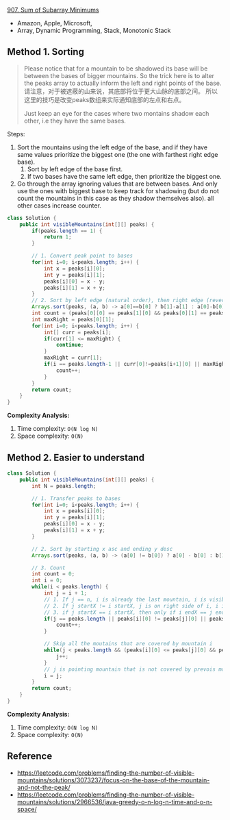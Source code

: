 [907. Sum of Subarray Minimums](https://leetcode.com/problems/sum-of-subarray-minimums/description/)

* Amazon, Apple, Microsoft, 
* Array, Dynamic Programming, Stack, Monotonic Stack


## Method 1. Sorting
> Please notice that for a mountain to be shadowed its base will be between the bases of bigger mountains. So the trick here is to alter the peaks array to actually inform the left and right points of the base.
> 请注意，对于被遮蔽的山来说，其底部将位于更大山脉的底部之间。 所以这里的技巧是改变peaks数组来实际通知底部的左点和右点。
> 
> Just keep an eye for the cases where two montains shadow each other, i.e they have the same bases.

Steps:
1. Sort the mountains using the left edge of the base, and if they have same values prioritize the biggest one (the one with farthest right edge base).
    1. Sort by left edge of the base first.
    2. If two bases have the same left edge, then prioritize the biggest one.
2. Go through the array ignoring values that are between bases. And only use the ones with biggest base to keep track for shadowing (but do not count the mountains in this case as they shadow themselves also). all other cases increase counter.

```Java
class Solution {
    public int visibleMountains(int[][] peaks) {
        if(peaks.length == 1) {
            return 1;
        }

        // 1. Convert peak point to bases
        for(int i=0; i<peaks.length; i++) {
            int x = peaks[i][0];
            int y = peaks[i][1];
            peaks[i][0] = x - y;
            peaks[i][1] = x + y;
        }
        // 2. Sort by left edge (natural order), then right edge (reverse order)
        Arrays.sort(peaks, (a, b) -> a[0]==b[0] ? b[1]-a[1] : a[0]-b[0]);
        int count = (peaks[0][0] == peaks[1][0] && peaks[0][1] == peaks[1][1]) ? 0 : 1;
        int maxRight = peaks[0][1];
        for(int i=0; i<peaks.length; i++) {
            int[] curr = peaks[i];
            if(curr[1] <= maxRight) {
                continue;
            }
            maxRight = curr[1];
            if(i == peaks.length-1 || curr[0]!=peaks[i+1][0] || maxRight!=peaks[i+1][1]) {
                count++;
            }
        }
        return count;
    }
}
```
**Complexity Analysis:**
1. Time complexity: `O(N log N)`
2. Space complexity: `O(N)`


## Method 2. Easier to understand
```Java
class Solution {
    public int visibleMountains(int[][] peaks) {
        int N = peaks.length;

        // 1. Transfer peaks to bases
        for(int i=0; i<peaks.length; i++) {
            int x = peaks[i][0];
            int y = peaks[i][1];
            peaks[i][0] = x - y;
            peaks[i][1] = x + y;
        }

        // 2. Sort by starting x asc and ending y desc
        Arrays.sort(peaks, (a, b) -> (a[0] != b[0]) ? a[0] - b[0] : b[1] - a[1]);

        // 3. Count
        int count = 0;
        int i = 0;
        while(i < peaks.length) {
            int j = i + 1;
            // 1. If j == n, i is already the last mountain, i is visible;
            // 2. If j startX != i startX, j is on right side of i, i is visible
            // 3. if j startX == i startX, then only if i endX == j endX, i is invisible
            if(j == peaks.length || peaks[i][0] != peaks[j][0] || peaks[i][1] != peaks[j][1]) {
                count++;
            }

            // Skip all the moutains that are covered by mountain i
            while(j < peaks.length && (peaks[i][0] <= peaks[j][0] && peaks[i][1] >= peaks[j][1])) {
                j++;
            }
            // j is pointing mountain that is not covered by prevois mountains. In order to include counting, set i to j
            i = j;
        }
        return count;
    }
}
```
**Complexity Analysis:**
1. Time complexity: `O(N log N)`
2. Space complexity: `O(N)`

## Reference
* https://leetcode.com/problems/finding-the-number-of-visible-mountains/solutions/3073237/focus-on-the-base-of-the-mountain-and-not-the-peak/
* https://leetcode.com/problems/finding-the-number-of-visible-mountains/solutions/2966536/java-greedy-o-n-log-n-time-and-o-n-space/